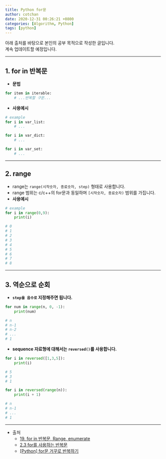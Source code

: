```yaml
---
title: Python for문
author: cotchan
date: 2020-12-31 00:26:21 +0800
categories: [Algorithm, Python]
tags: [python]     
---
```


아래 출처를 바탕으로 본인의 공부 목적으로 작성한 글입니다.    
계속 업데이트할 예정입니다.

---

## 1. for in 반복문

+ **문법**

```python
for item in iterable:
    # ...반복할 구문...
```

+ **사용예시**

```python
# example
for i in var_list:
    # ...

for i in var_dict:
    # ...

for i in var_set:
    # ...
```


---

## 2. range

+ range는 `range(시작숫자, 종료숫자, step)` 형태로 사용합니다.
+ range 범위는 c/c++의 for문과 동일하며 `[시작숫자, 종료숫자)` 범위를 가집니다.
+ **사용예시**

```python
# example
for i in range(0,9):
    print(i)

# 0
# 1
# 2
# 3
# 4
# 5
# 6
# 7
# 8
```

---

## 3. 역순으로 순회

+ **`step을 음수로` 지정해주면 됩니다.**

```python
for num in range(n, 0, -1):
    print(num)

# n 
# n-1
# n-2
# ...
# 1
```

+ **sequence 자료형에 대해서는 `reversed()`를 사용합니다.**

```python
for i in reversed([1,3,5]):
    print(i)

# 5
# 3
# 1
```

```python
for i in reversed(range(n)):
    print(i + 1)

# n
# n-1
# ...
# 1
```

---

+ 출처
    + [19. for in 반복문, Range, enumerate](https://wikidocs.net/16045)
    + [2.3 for를 사용하는 반복문](https://wikidocs.net/58)
    + [[Python] for문 거꾸로 반복하기](https://lightjean.tistory.com/24)
